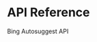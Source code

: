 <!-- 
NavPath: Bing Autosuggest API
LinkLabel: API Reference
Weight: 10
ExternalLink: https://dev.cognitive.microsoft.com/docs/services/56c7694ecf5ff801a090fbd1
-->

# API Reference
Bing Autosuggest API
